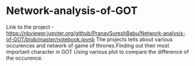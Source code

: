 # Network-analysis-of-GOT
Link to the project - https://nbviewer.jupyter.org/github/PranavSureshBabu/Network-analysis-of-GOT/blob/master/notebook.ipynb
The projects tells about various occurences and network of game of thrones.Finding out their most important character in GOT
Using various plot to compare the difference of the occurence.
